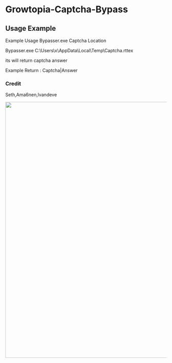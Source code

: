 # Growtopia-Captcha-Bypass


## Usage Example

Example Usage Bypasser.exe Captcha Location

Bypasser.exe C:\Users\x\AppData\Local\Temp\Captcha.rttex

its will return captcha answer

Example Return : Captcha|Answer
### Credit
Seth,Ama6nen,lvandeve


 <img src="https://cdn.upload.systems/uploads/PDD1KNzx.gif" width="800" />
